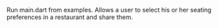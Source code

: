 Run main.dart from examples. Allows a user to select his or her seating preferences in a restaurant and share them. 
